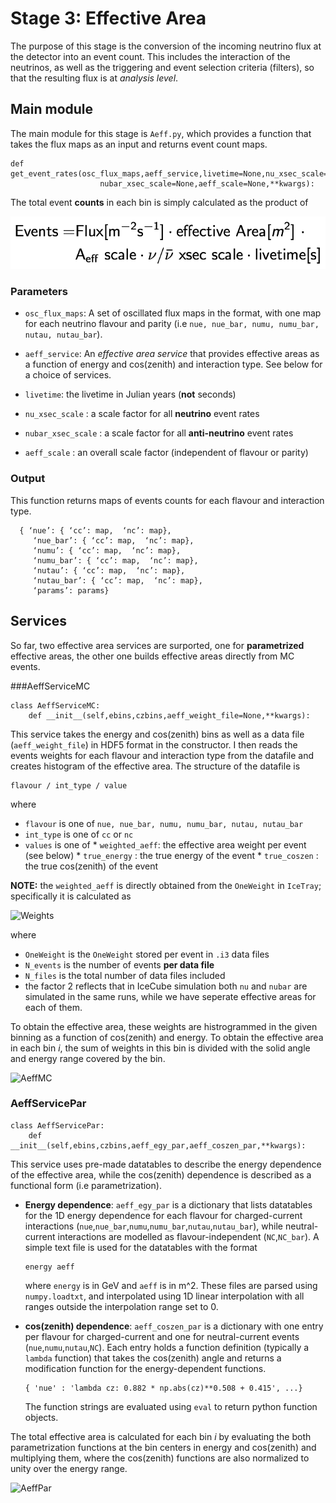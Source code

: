 # Stage 3: Effective Area

The purpose of this stage is the conversion of the incoming neutrino flux at the detector into an event count. This includes the interaction of the neutrinos, as well as the triggering and event selection criteria (filters), so that the resulting flux is at _analysis level_. 

## Main module

The main module for this stage is `Aeff.py`, which provides a function that takes the flux maps as an input and returns event count maps.
```
def get_event_rates(osc_flux_maps,aeff_service,livetime=None,nu_xsec_scale=None,
                    nubar_xsec_scale=None,aeff_scale=None,**kwargs):
```
The total event __counts__ in each bin is simply calculated as the product of 

![Events](events.png)

### Parameters
* `osc_flux_maps`: A set of oscillated flux maps in the format, with one map for each neutrino flavour and parity (i.e `nue, nue_bar, numu, numu_bar, nutau, nutau_bar`).

* `aeff_service`: An _effective area service_ that provides effective areas as a function of energy and cos(zenith) and interaction type. See below for a choice of services.

* `livetime`: the livetime in Julian years (**not** seconds)
* `nu_xsec_scale` : a scale factor for all **neutrino** event rates
* `nubar_xsec_scale` : a scale factor for all **anti-neutrino** event rates
* `aeff_scale` : an overall scale factor (independent of flavour or parity)

### Output
This function returns maps of events counts for each flavour and interaction type.
```
  { ‘nue’: { ‘cc’: map,  ‘nc’: map},
     ‘nue_bar’: { ‘cc’: map,  ‘nc’: map},
     ‘numu’: { ‘cc’: map,  ‘nc’: map},
     ‘numu_bar’: { ‘cc’: map,  ‘nc’: map},
     ‘nutau’: { ‘cc’: map,  ‘nc’: map},
     ‘nutau_bar’: { ‘cc’: map,  ‘nc’: map},
     ‘params’: params}
```

## Services
So far, two effective area services are surported, one for __parametrized__ effective areas, the other one builds effective areas directly from MC events.

###AeffServiceMC

```
class AeffServiceMC:
    def __init__(self,ebins,czbins,aeff_weight_file=None,**kwargs):
````

This service takes the energy and cos(zenith) bins as well as a data file (`aeff_weight_file`) in HDF5 format in the constructor. I then reads the events weights for each flavour and interaction type from the datafile and creates histogram of the effective area. The structure of the datafile is
```
flavour / int_type / value
```
where
  *  `flavour` is one of `nue, nue_bar, numu, numu_bar, nutau, nutau_bar`
  *  `int_type` is one of `cc` or `nc`
  *  `values` is one of 
    * `weighted_aeff`: the effective area weight per event (see below)
    * `true_energy` : the true energy of the event
    * `true_coszen` : the true cos(zenith) of the event

**NOTE:** the `weighted_aeff` is directly obtained from the `OneWeight` in `IceTray`; specifically it is calculated as
 
![Weights](weight.png)

where 
  * `OneWeight` is the `OneWeight` stored per event in `.i3` data files
  * `N_events` is the number of events **per data file**
  * `N_files` is the total number of data files included
  * the factor 2 reflects that in IceCube simulation both `nu` and `nubar` are simulated in the same runs, while we have seperate effective areas for each of them.

To obtain the effective area, these weights are histrogrammed in the given binning as a function of cos(zenith) and energy. To obtain the effective area in each bin _i_, the sum of weights in this bin is divided with the solid angle and energy range covered by the bin. 

![AeffMC](aeffmc.png)

### AeffServicePar
```
class AeffServicePar:
    def __init__(self,ebins,czbins,aeff_egy_par,aeff_coszen_par,**kwargs):
```
This service uses pre-made datatables to describe the energy dependence of the effective area, while the cos(zenith) dependence is described as a functional form (i.e parametrization).
* **Energy dependence**:  `aeff_egy_par` is a dictionary that lists datatables for the 1D energy dependence for each flavour for charged-current interactions  (`nue`,`nue_bar`,`numu`,`numu_bar`,`nutau`,`nutau_bar`), while neutral-current interactions are modelled as flavour-independent (`NC`,`NC_bar`). A simple text file is used for the datatables with the format

    ```
    energy aeff
    ```

   where `energy` is in GeV and `aeff` is in m^2. These files are parsed using `numpy.loadtxt`, and interpolated using 1D linear interpolation with all ranges outside the interpolation range set to 0. 
   
* **cos(zenith) dependence**: `aeff_coszen_par` is a dictionary with one entry per flavour for charged-current and one for neutral-current events (`nue`,`numu`,`nutau`,`NC`). Each entry holds a function definition (typically a `lambda` function) that takes the cos(zenith) angle and returns a modification function for the energy-dependent functions.
    ```
    { 'nue' : 'lambda cz: 0.882 * np.abs(cz)**0.508 + 0.415', ...}
    ```
    The function strings are evaluated using `eval` to return python function objects.

The total effective area is calculated for each bin _i_ by evaluating the both parametrization functions at the bin centers in energy and cos(zenith) and multiplying them, where the cos(zenith) functions are also normalized to unity over the energy range. 

![AeffPar](aeffpar.png)


